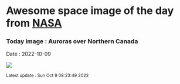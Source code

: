 
  # Awesome space image of the day from [NASA](https://api.nasa.gov/)

  ### Today image : Auroras over Northern Canada
  Date : 2022-10-09

  ![](https://apod.nasa.gov/apod/image/2210/aurora_kwon_960.jpg)

  <small>Latest update : Sun Oct  9 08:23:49 2022</small>
